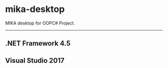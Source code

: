 # mika-desktop
MIKA desktop for OOPC# Project.

------------------
.NET Framework 4.5
------------------
Visual Studio 2017
------------------

